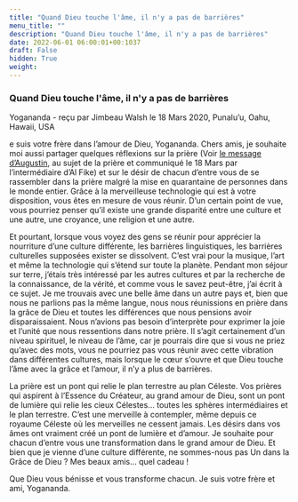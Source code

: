 ```yaml
---
title: "Quand Dieu touche l'âme, il n'y a pas de barrières"
menu_title: ""
description: "Quand Dieu touche l'âme, il n'y a pas de barrières"
date: 2022-06-01 06:00:01+00:1037
draft: False
hidden: True
weight:
---
```

### Quand Dieu touche l'âme, il n'y a pas de barrières

Yogananda - reçu par Jimbeau Walsh le 18 Mars 2020, Punalu’u, Oahu, Hawaii, USA

e suis votre frère dans l’amour de Dieu, Yogananda. Chers amis, je souhaite moi aussi partager quelques réflexions sur la prière (Voir [le message d’Augustin](/fr-contemporary-messages/fr-contemporary-messages-by-date-order/fr-contemporary-messages-2020/fr-2020-3-7-1-af-augustine/), au sujet de la prière et communiqué le 18 Mars par l’intermédiaire d’Al Fike) et sur le désir de chacun d’entre vous de se rassembler dans la prière malgré la mise en quarantaine de personnes dans le monde entier. Grâce à la merveilleuse technologie qui est à votre disposition, vous êtes en mesure de vous réunir. D’un certain point de vue, vous pourriez penser qu’il existe une grande disparité entre une culture et une autre, une croyance, une religion et une autre.

Et pourtant, lorsque vous voyez des gens se réunir pour apprécier la nourriture d’une culture différente, les barrières linguistiques, les barrières culturelles supposées exister se dissolvent. C’est vrai pour la musique, l’art et même la technologie qui s’étend sur toute la planète. Pendant mon séjour sur terre, j’étais très intéressé par les autres cultures et par la recherche de la connaissance, de la vérité, et comme vous le savez peut-être, j’ai écrit à ce sujet. Je me trouvais avec une belle âme dans un autre pays et, bien que nous ne parlions pas la même langue, nous nous réunissions en prière dans la grâce de Dieu et toutes les différences que nous pensions avoir disparaissaient. Nous n’avions pas besoin d’interprète pour exprimer la joie et l’unité que nous ressentions dans notre prière. Il s’agit certainement d’un niveau spirituel, le niveau de l’âme, car je pourrais dire que si vous ne priez qu’avec des mots, vous ne pourriez pas vous réunir avec cette vibration dans différentes cultures, mais lorsque le cœur s’ouvre et que Dieu touche l’âme avec la grâce et l’amour, il n’y a plus de barrières.

La prière est un pont qui relie le plan terrestre au plan Céleste. Vos prières qui aspirent à l’Essence du Créateur, au grand amour de Dieu, sont un pont de lumière qui relie les cieux Célestes… toutes les sphères intermédiaires et le plan terrestre. C’est une merveille à contempler, même depuis ce royaume Céleste où les merveilles ne cessent jamais. Les désirs dans vos âmes ont vraiment créé un pont de lumière et d’amour. Je souhaite pour chacun d’entre vous une transformation dans le grand amour de Dieu. Et bien que je vienne d’une culture différente, ne sommes-nous pas Un dans la Grâce de Dieu ? Mes beaux amis… quel cadeau !

Que Dieu vous bénisse et vous transforme chacun. Je suis votre frère et ami, Yogananda.
